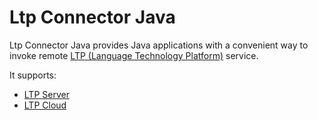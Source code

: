 # Ltp Connector Java

Ltp Connector Java provides Java applications with a convenient way to invoke remote [LTP (Language Technology Platform)](https://github.com/HIT-SCIR/ltp) service.

It supports:

* [LTP Server](http://ltp.readthedocs.org/zh_CN/latest/ltpserver.html)
* [LTP Cloud](http://www.ltp-cloud.com/)
